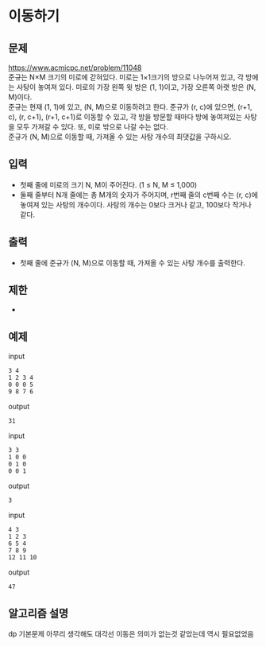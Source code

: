 # 이동하기

## 문제

https://www.acmicpc.net/problem/11048  
준규는 N×M 크기의 미로에 갇혀있다. 미로는 1×1크기의 방으로 나누어져 있고, 각 방에는 사탕이 놓여져 있다. 미로의 가장 왼쪽 윗 방은 (1, 1)이고, 가장 오른쪽 아랫 방은 (N, M)이다.  
준규는 현재 (1, 1)에 있고, (N, M)으로 이동하려고 한다. 준규가 (r, c)에 있으면, (r+1, c), (r, c+1), (r+1, c+1)로 이동할 수 있고, 각 방을 방문할 때마다 방에 놓여져있는 사탕을 모두 가져갈 수 있다. 또, 미로 밖으로 나갈 수는 없다.  
준규가 (N, M)으로 이동할 때, 가져올 수 있는 사탕 개수의 최댓값을 구하시오.  

## 입력

- 첫째 줄에 미로의 크기 N, M이 주어진다. (1 ≤ N, M ≤ 1,000)
- 둘째 줄부터 N개 줄에는 총 M개의 숫자가 주어지며, r번째 줄의 c번째 수는 (r, c)에 놓여져 있는 사탕의 개수이다. 사탕의 개수는 0보다 크거나 같고, 100보다 작거나 같다.


## 출력

- 첫째 줄에 준규가 (N, M)으로 이동할 때, 가져올 수 있는 사탕 개수를 출력한다.

## 제한 

- 

## 예제

input
``` 
3 4
1 2 3 4
0 0 0 5
9 8 7 6
```
output
``` 
31
```

input
``` 
3 3
1 0 0
0 1 0
0 0 1
```
output
``` 
3
```

input
``` 
4 3
1 2 3
6 5 4
7 8 9
12 11 10
```
output
``` 
47
```

## 알고리즘 설명

dp 기본문제
아무리 생각해도 대각선 이동은 의미가 없는것 같았는데 역시 필요없었음